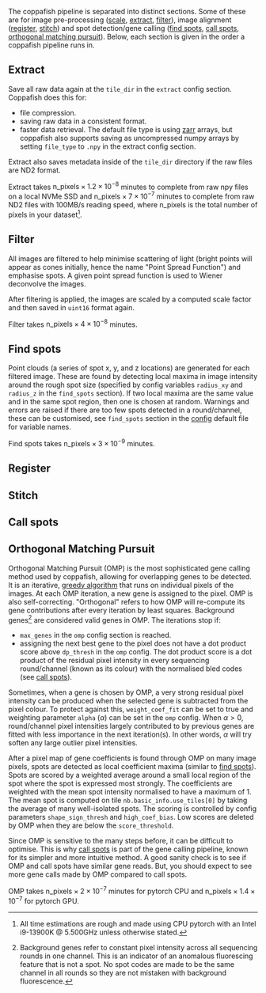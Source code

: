 The coppafish pipeline is separated into distinct sections. Some of these are for image pre-processing
([scale](#scale), [extract](#extract), [filter](#filter)), image alignment ([register](#register), [stitch](#stitch))
and spot detection/gene calling ([find spots](#find-spots), [call spots](#call-spots),
[orthogonal matching pursuit](#orthogonal-matching-pursuit)). Below, each section is given in the order a coppafish
pipeline runs in.

## Extract

Save all raw data again at the `tile_dir` in the `extract` config section. Coppafish does this for:

* file compression.
* saving raw data in a consistent format.
* faster data retrieval. The default file type is using [zarr](https://zarr.readthedocs.io/) arrays, but coppafish also
supports saving as uncompressed numpy arrays by setting `file_type` to `.npy` in the extract config section.

Extract also saves metadata inside of the `tile_dir` directory if the raw files are ND2 format.

Extract takes $\textsf{n_pixels}\times1.2\times10^{-8}$ minutes to complete from raw npy files on a local NVMe SSD and
$\textsf{n_pixels}\times7\times10^{-7}$ minutes to complete from raw ND2 files with 100MB/s reading speed, where
$\textsf{n_pixels}$ is the total number of pixels in your dataset[^1].

## Filter

All images are filtered to help minimise scattering of light (bright points will appear as cones initially, hence the
name "Point Spread Function") and emphasise spots. A given point spread function is used to Wiener deconvolve the 
images.

After filtering is applied, the images are scaled by a computed scale factor and then saved in `uint16` format again.

Filter takes $\textsf{n_pixels}\times4\times10^{-8}$ minutes.

## Find spots

Point clouds (a series of spot x, y, and z locations) are generated for each filtered image. These are found by
detecting local maxima in image intensity around the rough spot size (specified by config variables `radius_xy` and
`radius_z` in the `find_spots` section). If two local maxima are the same value and in the same spot region, then one
is chosen at random. Warnings and errors are raised if there are too few spots detected in a round/channel, these can
be customised, see `find_spots` section in the
<a href="https://github.com/reillytilbury/coppafish/blob/alpha/coppafish/setup/settings.default.ini" target="_blank">
config</a> default file for variable names.

Find spots takes $\textsf{n_pixels}\times3\times10^{-9}$ minutes.

## Register

## Stitch

## Call spots

## Orthogonal Matching Pursuit

Orthogonal Matching Pursuit (OMP) is the most sophisticated gene calling method used by coppafish, allowing for
overlapping genes to be detected. It is an iterative,
<a href="https://en.wikipedia.org/wiki/Greedy_algorithm" target="_blank">greedy algorithm</a> that runs on individual
pixels of the images. At each OMP iteration, a new gene is assigned to the pixel. OMP is also self-correcting.
"Orthogonal" refers to how OMP will re-compute its gene contributions after every iteration by least squares.
Background genes[^2] are considered valid genes in OMP. The iterations stop if:

* `max_genes` in the `omp` config section is reached.
* assigning the next best gene to the pixel does not have a dot product score above `dp_thresh` in the `omp` config.
The dot product score is a dot product of the residual pixel intensity in every sequencing round/channel (known as its
colour) with the normalised bled codes (see [call spots](#call-spots)).

Sometimes, when a gene is chosen by OMP, a very strong residual pixel intensity can be produced when the selected gene
is subtracted from the pixel colour. To protect against this, `weight_coef_fit` can be set to true and weighting
parameter `alpha` ($\alpha$) can be set in the `omp` config. When $\alpha>0$, round/channel pixel intensities largely
contributed to by previous genes are fitted with less importance in the next iteration(s). In other words, $\alpha$
will try soften any large outlier pixel intensities.

<!-- TODO: Should expand more on the OMP gene scoring here -->
After a pixel map of gene coefficients is found through OMP on many image pixels, spots are detected as local
coefficient maxima (similar to [find spots](#find-spots)). Spots are scored by a weighted average around a small local
region of the spot where the spot is expressed most strongly. The coefficients are weighted with the mean spot
intensity normalised to have a maximum of 1. The mean spot is computed on tile `nb.basic_info.use_tiles[0]` by taking
the average of many well-isolated spots. The scoring is controlled by config parameters `shape_sign_thresh` and
`high_coef_bias`. Low scores are deleted by OMP when they are below the `score_threshold`.

Since OMP is sensitive to the many steps before, it can be difficult to optimise. This is why [call spots](#call-spots)
is part of the gene calling pipeline, known for its simpler and more intuitive method. A good sanity check is to see if
OMP and call spots have similar gene reads. But, you should expect to see more gene calls made by OMP compared to call
spots.

OMP takes $\textsf{n_pixels}\times2\times10^{-7}$ minutes for pytorch CPU and $\textsf{n_pixels}\times1.4\times10^{-7}$
for pytorch GPU.


[^1]:
    All time estimations are rough and made using CPU pytorch with an Intel i9-13900K @ 5.500GHz unless otherwise
    stated.
[^2]:
    Background genes refer to constant pixel intensity across all sequencing rounds in one channel. This is an
    indicator of an anomalous fluorescing feature that is not a spot. No spot codes are made to be the same channel in
    all rounds so they are not mistaken with background fluorescence.
